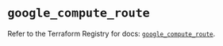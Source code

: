# `google_compute_route`

Refer to the Terraform Registry for docs: [`google_compute_route`](https://registry.terraform.io/providers/hashicorp/google-beta/5.39.0/docs/resources/google_compute_route).
